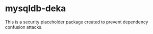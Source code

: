 # mysqldb-deka

This is a security placeholder package created to prevent dependency confusion attacks.